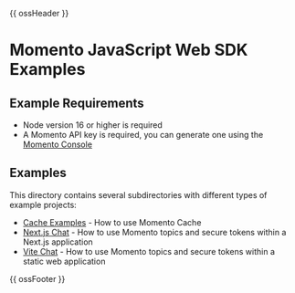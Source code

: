 {{ ossHeader }}

# Momento JavaScript Web SDK Examples

## Example Requirements

- Node version 16 or higher is required
- A Momento API key is required, you can generate one using the [Momento Console](https://console.gomomento.com)

## Examples

This directory contains several subdirectories with different types of example projects:

- [Cache Examples](./cache) - How to use Momento Cache
- [Next.js Chat](./nextjs-chat) - How to use Momento topics and secure tokens within a Next.js application
- [Vite Chat](./vite-chat-app) - How to use Momento topics and secure tokens within a static web application

{{ ossFooter }}

